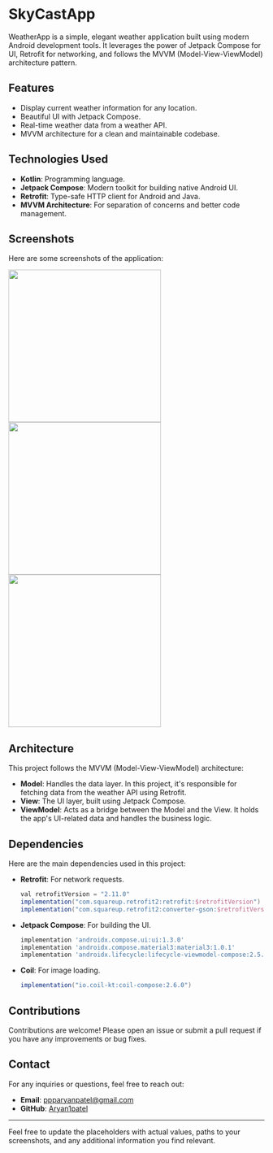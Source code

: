 # SkyCastApp

WeatherApp is a simple, elegant weather application built using modern Android development tools. It leverages the power of Jetpack Compose for UI, Retrofit for networking, and follows the MVVM (Model-View-ViewModel) architecture pattern.

## Features

- Display current weather information for any location.
- Beautiful UI with Jetpack Compose.
- Real-time weather data from a weather API.
- MVVM architecture for a clean and maintainable codebase.

## Technologies Used

- **Kotlin**: Programming language.
- **Jetpack Compose**: Modern toolkit for building native Android UI.
- **Retrofit**: Type-safe HTTP client for Android and Java.
- **MVVM Architecture**: For separation of concerns and better code management.

## Screenshots

Here are some screenshots of the application:

<img src="https://github.com/Aryan1patel/WeatherApp/assets/144524575/6edb6e65-c783-4d0a-8970-43d2843ded18" width="300">
<img src="https://github.com/Aryan1patel/WeatherApp/assets/144524575/219976d3-9fd9-4ff7-b458-cbbd67206ad3" width="300">
<img src="https://github.com/Aryan1patel/WeatherApp/assets/144524575/2e4b1a55-36ba-4536-89b3-7a4e2f32dc7e" width="300">


## Architecture

This project follows the MVVM (Model-View-ViewModel) architecture:

- **Model**: Handles the data layer. In this project, it's responsible for fetching data from the weather API using Retrofit.
- **View**: The UI layer, built using Jetpack Compose.
- **ViewModel**: Acts as a bridge between the Model and the View. It holds the app's UI-related data and handles the business logic.

## Dependencies

Here are the main dependencies used in this project:

- **Retrofit**: For network requests.
    ```gradle
    val retrofitVersion = "2.11.0"
    implementation("com.squareup.retrofit2:retrofit:$retrofitVersion")
    implementation("com.squareup.retrofit2:converter-gson:$retrofitVersion")
    ```
- **Jetpack Compose**: For building the UI.
    ```gradle
    implementation 'androidx.compose.ui:ui:1.3.0'
    implementation 'androidx.compose.material3:material3:1.0.1'
    implementation 'androidx.lifecycle:lifecycle-viewmodel-compose:2.5.1'
    ```
- **Coil**: For image loading.
    ```gradle
    implementation("io.coil-kt:coil-compose:2.6.0")
    ```

## Contributions

Contributions are welcome! Please open an issue or submit a pull request if you have any improvements or bug fixes.

## Contact

For any inquiries or questions, feel free to reach out:

- **Email**: ppparyanpatel@gmail.com
- **GitHub**: [Aryan1patel](https://github.com/Aryan1patel)

---

Feel free to update the placeholders with actual values, paths to your screenshots, and any additional information you find relevant.
